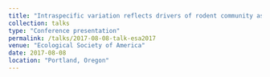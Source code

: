 ```yaml
---
title: "Intraspecific variation reflects drivers of rodent community assembly across the National Ecological Observatory Network"
collection: talks
type: "Conference presentation"
permalink: /talks/2017-08-08-talk-esa2017
venue: "Ecological Society of America"
date: 2017-08-08
location: "Portland, Oregon"
---
```

